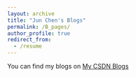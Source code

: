 ```yaml
---
layout: archive
title: "Jun Chen's Blogs"
permalink: /B_pages/
author_profile: true
redirect_from:
  - /resume
---
```

You can find my blogs on [My CSDN Blogs](https://blog.csdn.net/junbaba_?spm=1010.2135.3001.5113)